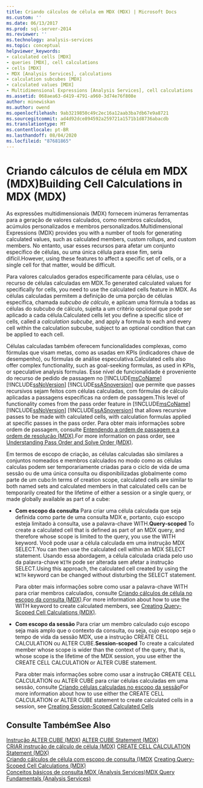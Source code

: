 ```yaml
---
title: Criando cálculos de célula em MDX (MDX) | Microsoft Docs
ms.custom: ''
ms.date: 06/13/2017
ms.prod: sql-server-2014
ms.reviewer: ''
ms.technology: analysis-services
ms.topic: conceptual
helpviewer_keywords:
- calculated cells [MDX]
- queries [MDX], cell calculations
- cells [MDX]
- MDX [Analysis Services], calculations
- calculation subcubes [MDX]
- calculated values [MDX]
- Multidimensional Expressions [Analysis Services], cell calculations
ms.assetid: 068aea63-d419-4791-a960-3d74e76f808e
author: minewiskan
ms.author: owend
ms.openlocfilehash: 9ab3219850c49c2ec16a12aab3ba7db67e9a8721
ms.sourcegitcommit: ad4d92dce894592a259721a1571b1d8736abacdb
ms.translationtype: MT
ms.contentlocale: pt-BR
ms.lasthandoff: 08/04/2020
ms.locfileid: "87681865"
---
```

# <a name="building-cell-calculations-in-mdx-mdx"></a><span data-ttu-id="a8dc9-102">Criando cálculos de célula em MDX (MDX)</span><span class="sxs-lookup"><span data-stu-id="a8dc9-102">Building Cell Calculations in MDX (MDX)</span></span>
  <span data-ttu-id="a8dc9-103">As expressões multidimensionais (MDX) fornecem inúmeras ferramentas para a geração de valores calculados, como membros calculados, acúmulos personalizados e membros personalizados.</span><span class="sxs-lookup"><span data-stu-id="a8dc9-103">Multidimensional Expressions (MDX) provides you with a number of tools for generating calculated values, such as calculated members, custom rollups, and custom members.</span></span> <span data-ttu-id="a8dc9-104">No entanto, usar esses recursos para afetar um conjunto específico de células, ou uma única célula para esse fim, seria difícil.</span><span class="sxs-lookup"><span data-stu-id="a8dc9-104">However, using these features to affect a specific set of cells, or a single cell for that matter, would be difficult.</span></span>  
  
 <span data-ttu-id="a8dc9-105">Para valores calculados gerados especificamente para células, use o recurso de células calculadas em MDX.</span><span class="sxs-lookup"><span data-stu-id="a8dc9-105">To generated calculated values for specifically for cells, you need to use the calculated cells feature in MDX.</span></span> <span data-ttu-id="a8dc9-106">As células calculadas permitem a definição de uma porção de células específica, chamada *subcubo de cálculo*, e aplicam uma fórmula a todas as células do subcubo de cálculo, sujeita a um critério opcional que pode ser aplicado a cada célula.</span><span class="sxs-lookup"><span data-stu-id="a8dc9-106">Calculated cells let you define a specific slice of cells, called a *calculation subcube*, and apply a formula to each and every cell within the calculation subcube, subject to an optional condition that can be applied to each cell.</span></span>  
  
 <span data-ttu-id="a8dc9-107">Células calculadas também oferecem funcionalidades complexas, como fórmulas que visam metas, como as usadas em KPIs (indicadores chave de desempenho), ou fórmulas de análise especulativa.</span><span class="sxs-lookup"><span data-stu-id="a8dc9-107">Calculated cells also offer complex functionality, such as goal-seeking formulas, as used in KPIs, or speculative analysis formulas.</span></span> <span data-ttu-id="a8dc9-108">Esse nível de funcionalidade é proveniente do recurso de pedido de passagem no [!INCLUDE[msCoName](../../../includes/msconame-md.md)] [!INCLUDE[ssNoVersion](../../../includes/ssnoversion-md.md)] [!INCLUDE[ssASnoversion](../../../includes/ssasnoversion-md.md)] que permite que passes recursivos sejam feitos com células calculadas, com fórmulas de cálculo aplicadas a passagens específicas na ordem de passagem.</span><span class="sxs-lookup"><span data-stu-id="a8dc9-108">This level of functionality comes from the pass order feature in [!INCLUDE[msCoName](../../../includes/msconame-md.md)] [!INCLUDE[ssNoVersion](../../../includes/ssnoversion-md.md)] [!INCLUDE[ssASnoversion](../../../includes/ssasnoversion-md.md)] that allows recursive passes to be made with calculated cells, with calculation formulas applied at specific passes in the pass order.</span></span> <span data-ttu-id="a8dc9-109">Para obter mais informações sobre ordem de passagem, consulte [Entendendo a ordem de passagem e a ordem de resolução &#40;MDX&#41;](mdx-data-manipulation-understanding-pass-order-and-solve-order.md).</span><span class="sxs-lookup"><span data-stu-id="a8dc9-109">For more information on pass order, see [Understanding Pass Order and Solve Order &#40;MDX&#41;](mdx-data-manipulation-understanding-pass-order-and-solve-order.md).</span></span>  
  
 <span data-ttu-id="a8dc9-110">Em termos de escopo de criação, as células calculadas são similares a conjuntos nomeados e membros calculados no modo como as células calculas podem ser temporariamente criadas para o ciclo de vida de uma sessão ou de uma única consulta ou disponibilizadas globalmente como parte de um cubo:</span><span class="sxs-lookup"><span data-stu-id="a8dc9-110">In terms of creation scope, calculated cells are similar to both named sets and calculated members in that calculated cells can be temporarily created for the lifetime of either a session or a single query, or made globally available as part of a cube:</span></span>  
  
-   <span data-ttu-id="a8dc9-111">**Com escopo da consulta** Para criar uma célula calculada que seja definida como parte de uma consulta MDX e, portanto, cujo escopo esteja limitado à consulta, use a palavra-chave WITH.</span><span class="sxs-lookup"><span data-stu-id="a8dc9-111">**Query-scoped** To create a calculated cell that is defined as part of an MDX query, and therefore whose scope is limited to the query, you use the WITH keyword.</span></span> <span data-ttu-id="a8dc9-112">Você pode usar a célula calculada em uma instrução MDX SELECT.</span><span class="sxs-lookup"><span data-stu-id="a8dc9-112">You can then use the calculated cell within an MDX SELECT statement.</span></span> <span data-ttu-id="a8dc9-113">Usando essa abordagem, a célula calculada criada pelo uso da palavra-chave `WITH` pode ser alterada sem afetar a instrução SELECT.</span><span class="sxs-lookup"><span data-stu-id="a8dc9-113">Using this approach, the calculated cell created by using the `WITH` keyword can be changed without disturbing the SELECT statement.</span></span>  
  
     <span data-ttu-id="a8dc9-114">Para obter mais informações sobre como usar a palavra-chave WITH para criar membros calculados, consulte [Criando cálculos de célula no escopo da consulta &#40;MDX&#41;](../../multidimensional-models-olap-logical-cube-objects/calculations.md).</span><span class="sxs-lookup"><span data-stu-id="a8dc9-114">For more information about how to use the WITH keyword to create calculated members, see [Creating Query-Scoped Cell Calculations &#40;MDX&#41;](../../multidimensional-models-olap-logical-cube-objects/calculations.md).</span></span>  
  
-   <span data-ttu-id="a8dc9-115">**Com escopo da sessão** Para criar um membro calculado cujo escopo seja mais amplo que o contexto da consulta, ou seja, cujo escopo seja o tempo de vida da sessão MDX, use a instrução CREATE CELL CALCULATION ou ALTER CUBE.</span><span class="sxs-lookup"><span data-stu-id="a8dc9-115">**Session-scoped** To create a calculated member whose scope is wider than the context of the query, that is, whose scope is the lifetime of the MDX session, you use either the CREATE CELL CALCULATION or ALTER CUBE statement.</span></span>  
  
     <span data-ttu-id="a8dc9-116">Para obter mais informações sobre como usar a instrução CREATE CELL CALCULATION ou ALTER CUBE para criar células calculadas em uma sessão, consulte [Criando células calculadas no escopo da sessão](mdx-cell-calculations-session-scoped-calculated-cells.md)</span><span class="sxs-lookup"><span data-stu-id="a8dc9-116">For more information about how to use either the CREATE CELL CALCULATION or ALTER CUBE statement to create calculated cells in a session, see [Creating Session-Scoped Calculated Cells](mdx-cell-calculations-session-scoped-calculated-cells.md)</span></span>  
  
## <a name="see-also"></a><span data-ttu-id="a8dc9-117">Consulte Também</span><span class="sxs-lookup"><span data-stu-id="a8dc9-117">See Also</span></span>  
 <span data-ttu-id="a8dc9-118">[Instrução ALTER CUBE &#40;MDX&#41;](/sql/mdx/mdx-data-definition-alter-cube) </span><span class="sxs-lookup"><span data-stu-id="a8dc9-118">[ALTER CUBE Statement &#40;MDX&#41;](/sql/mdx/mdx-data-definition-alter-cube) </span></span>  
 <span data-ttu-id="a8dc9-119">[CRIAR instrução de cálculo de célula &#40;MDX&#41;](/sql/mdx/mdx-data-definition-create-cell-calculation) </span><span class="sxs-lookup"><span data-stu-id="a8dc9-119">[CREATE CELL CALCULATION Statement &#40;MDX&#41;](/sql/mdx/mdx-data-definition-create-cell-calculation) </span></span>  
 <span data-ttu-id="a8dc9-120">[Criando cálculos de célula com escopo de consulta &#40;&#41;MDX](../../multidimensional-models-olap-logical-cube-objects/calculations.md) </span><span class="sxs-lookup"><span data-stu-id="a8dc9-120">[Creating Query-Scoped Cell Calculations &#40;MDX&#41;](../../multidimensional-models-olap-logical-cube-objects/calculations.md) </span></span>  
 [<span data-ttu-id="a8dc9-121">Conceitos básicos de consulta MDX &#40;Analysis Services&#41;</span><span class="sxs-lookup"><span data-stu-id="a8dc9-121">MDX Query Fundamentals &#40;Analysis Services&#41;</span></span>](mdx-query-fundamentals-analysis-services.md)  
  
  
